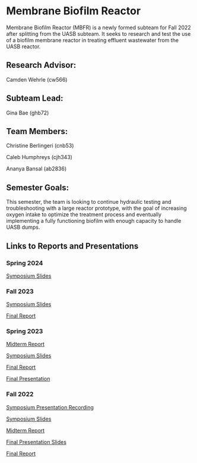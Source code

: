 # Membrane Biofilm Reactor
Membrane Biofilm Reactor (MBFR) is a newly formed subteam for Fall 2022 after splitting from the UASB subteam. It seeks to research and test the use of a biofilm membrane reactor in treating effluent wastewater from the UASB reactor.

## Research Advisor:
Camden Wehrle (cw566)

## Subteam Lead: 
Gina Bae (ghb72)

## Team Members:

Christine Berlingeri (cnb53)

Caleb Humphreys (cjh343)

Ananya Bansal (ab2836)

## Semester Goals:
This semester, the team is looking to continue hydraulic testing and troubleshooting with a large reactor prototype, with the goal of increasing oxygen intake to optimize the treatment process and eventually implementing a fully functioning biofilm with enough capacity to handle UASB dumps.

## Links to Reports and Presentations

### Spring 2024
[Symposium Slides](https://docs.google.com/presentation/d/1zCsVv0RtuCJ0dnBZ7DywKH6FbT6fbh14u6UqNBN1nuA/edit?usp=sharing)

### Fall 2023
[Symposium Slides](https://docs.google.com/presentation/d/1zCsVv0RtuCJ0dnBZ7DywKH6FbT6fbh14u6UqNBN1nuA/edit?usp=sharing)

[Final Report](https://docs.google.com/document/d/13_e8WJyxEp3sqAwcZExElAYW0VgkPOQtxU_issRIM70/edit?usp=sharing)

### Spring 2023
[Midterm Report](https://docs.google.com/document/d/10qpHPT8OTPrriBpXtx67stCEOdRw2rVvaECQy1gwJyY/edit?usp=drive_link)

[Symposium Slides](https://docs.google.com/presentation/d/1VI3GlJoSPrpSCsKLMM0Kf-AFwNZTDoaruJlvg_IehiY/edit?usp=sharing)

[Final Report](https://docs.google.com/document/d/15SkddcVGkTeNy9w2gBtRJxqMUiTzwU-vPSXilVL-r7s/edit?usp=sharing)

[Final Presentation](https://docs.google.com/presentation/d/1sEGkvlo0_eA57gW13RBFcCT2q_UdDiti189_Wdz5iCc/edit?usp=sharing)

### Fall 2022
[Symposium Presentation Recording](https://youtu.be/7c1o9a0hJkE)

[Symposium Slides](https://docs.google.com/presentation/d/1f-qGQySbv0v_E50Fxooem6VHHFGzGGHb3G5Dl7gOGiI/edit?usp=share_link)

[Midterm Report](https://docs.google.com/document/d/1rbyUSzQ-FJsBywJetZwXizSU_wnDaoufi7m4OiouurI/edit?usp=share_link)

[Final Presentation Slides](https://docs.google.com/presentation/d/1kCiOASGAurnFFezza5hUVZbSQ-Pkhiw8Tk6psQT6GXQ/edit?usp=share_link)

[Final Report](https://docs.google.com/document/d/1us1Nvv45HHy7OqkkU5a1pRL3NdID3UnE1I4LJG6EuJA/edit?usp=share_link)
